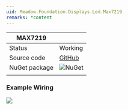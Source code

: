 ```yaml
---
uid: Meadow.Foundation.Displays.Led.Max7219
remarks: *content
---
```



| MAX7219 |             |
|---------|-------------|
| Status  | Working     |
| Source code        | [GitHub](https://github.com/WildernessLabs/Meadow.Foundation/tree/master/Source/Meadow.Foundation.Peripherals/Displays.Led.Max7219)            |
| NuGet package      | ![NuGet](https://img.shields.io/nuget/v/Meadow.Foundation.Displays.Led.Max7219.svg?label=NuGet)
| | |


### Example Wiring

![](../../API_Assets/Meadow.Foundation.ICs.IOExpanders.Max7219/Max7219_Fritzing.png)